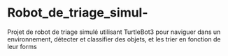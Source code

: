 # Robot_de_triage_simul-
Projet de robot de triage simulé utilisant TurtleBot3 pour naviguer dans un environnement, détecter et classifier des objets, et les trier en fonction de leur forms
